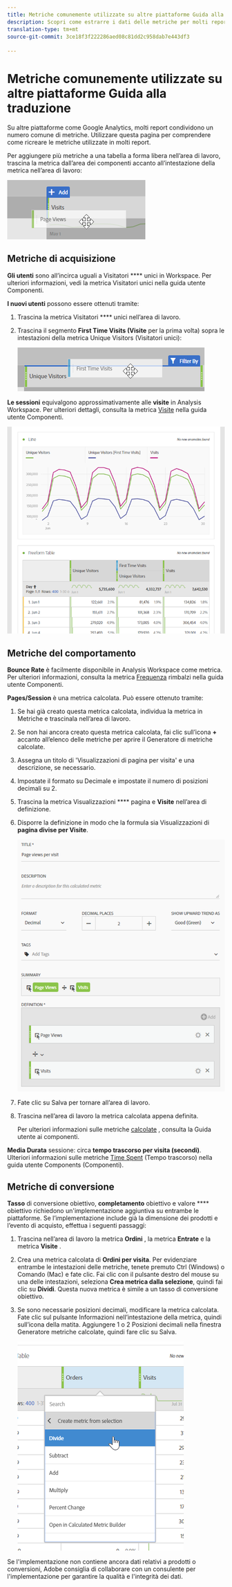 ```yaml
---
title: Metriche comunemente utilizzate su altre piattaforme Guida alla traduzione
description: Scopri come estrarre i dati delle metriche per molti report comuni utilizzando la terminologia più familiare per gli utenti di Google Analytics.
translation-type: tm+mt
source-git-commit: 3ce18f3f222286aed08c81dd2c958dab7e443df3

---
```



# Metriche comunemente utilizzate su altre piattaforme Guida alla traduzione

Su altre piattaforme come Google Analytics, molti report condividono un numero comune di metriche. Utilizzare questa pagina per comprendere come ricreare le metriche utilizzate in molti report.

Per aggiungere più metriche a una tabella a forma libera nell’area di lavoro, trascina la metrica dall’area dei componenti accanto all’intestazione della metrica nell’area di lavoro:

![Metrica aggiuntiva](/help/technotes/ga-to-aa/assets/new_metric.png)

## Metriche di acquisizione

**Gli utenti** sono all’incirca uguali a Visitatori **** unici in Workspace. Per ulteriori informazioni, vedi la metrica Visitatori [](/help/components/c-variables/c-metrics/metrics-unique-visitors.md) unici nella guida utente Componenti.

**I nuovi utenti** possono essere ottenuti tramite:

1. Trascina la metrica Visitatori **** unici nell’area di lavoro.
2. Trascina il segmento **First Time Visits (Visite** per la prima volta) sopra le intestazioni della metrica Unique Visitors (Visitatori unici):

   ![Prima visita](../assets/first_time_visits.png)

**Le sessioni** equivalgono approssimativamente alle **visite** in Analysis Workspace. Per ulteriori dettagli, consulta la metrica [Visite](/help/components/c-variables/c-metrics/metrics-visit.md) nella guida utente Componenti.

![Metriche di acquisizione](../assets/acquisition_metrics.png)

## Metriche del comportamento

**Bounce Rate** è facilmente disponibile in Analysis Workspace come metrica. Per ulteriori informazioni, consulta la metrica [Frequenza](/help/components/c-variables/c-metrics/metrics-bounce-rate.md) rimbalzi nella guida utente Componenti.

**Pages/Session** è una metrica calcolata. Può essere ottenuto tramite:

1. Se hai già creato questa metrica calcolata, individua la metrica in Metriche e trascinala nell’area di lavoro.
2. Se non hai ancora creato questa metrica calcolata, fai clic sull’icona **+** accanto all’elenco delle metriche per aprire il Generatore di metriche calcolate.
3. Assegna un titolo di 'Visualizzazioni di pagina per visita' e una descrizione, se necessario.
4. Impostate il formato su Decimale e impostate il numero di posizioni decimali su 2.
5. Trascina la metrica Visualizzazioni **** pagina e **Visite** nell’area di definizione.
6. Disporre la definizione in modo che la formula sia Visualizzazioni di **pagina divise per Visite**.

   ![Visualizzazioni pagina per visita](/help/technotes/ga-to-aa/assets/page_views_per_visit.png)

7. Fate clic su Salva per tornare all’area di lavoro.
8. Trascina nell’area di lavoro la metrica calcolata appena definita.

   Per ulteriori informazioni sulle metriche [calcolate](/help/components/c-variables/c-metrics/calculated-metric.md) , consulta la Guida utente ai componenti.

**Media Durata** sessione: circa **tempo trascorso per visita (secondi)**. Ulteriori informazioni sulle metriche [Time Spent](/help/components/c-variables/c-metrics/metrics-time-spent.md) (Tempo trascorso) nella guida utente Components (Componenti).

## Metriche di conversione

**Tasso** di conversione obiettivo, **completamento** obiettivo e valore **** obiettivo richiedono un'implementazione aggiuntiva su entrambe le piattaforme. Se l’implementazione include già la dimensione dei prodotti e l’evento di acquisto, effettua i seguenti passaggi:

1. Trascina nell’area di lavoro la metrica **Ordini** , la metrica **Entrate** e la metrica **Visite** .
1. Crea una metrica calcolata di **Ordini per visita**. Per evidenziare entrambe le intestazioni delle metriche, tenete premuto Ctrl (Windows) o Comando (Mac) e fate clic. Fai clic con il pulsante destro del mouse su una delle intestazioni, seleziona **Crea metrica dalla selezione**, quindi fai clic su **Dividi**. Questa nuova metrica è simile a un tasso di conversione obiettivo.
1. Se sono necessarie posizioni decimali, modificare la metrica calcolata. Fate clic sul pulsante Informazioni nell’intestazione della metrica, quindi sull’icona della matita. Aggiungere 1 o 2 Posizioni decimali nella finestra Generatore metriche calcolate, quindi fare clic su Salva.

   ![Ordini per visita](/help/technotes/ga-to-aa/assets/orders_per_visit.png)

Se l'implementazione non contiene ancora dati relativi a prodotti o conversioni, Adobe consiglia di collaborare con un consulente per l'implementazione per garantire la qualità e l'integrità dei dati.

